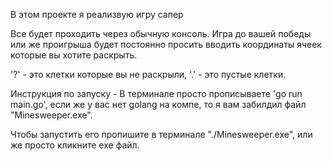 В этом проекте я реализвую игру сапер 

Все будет проходить через обычную консоль. Игра до вашей победы или же проигрыша будет постоянно просить вводить координаты ячеек которые вы хотите раскрыть.

'?' - это клетки которые вы не раскрыли, '.' - это пустые клетки.  

Инструкция по запуску - В терминале просто прописываете 'go run main.go', если же у вас нет golang на компе, то я вам забилдил файл "Minesweeper.exe".

Чтобы запустить его пропишите в терминале "./Minesweeper.exe", или же просто кликните exe файл.